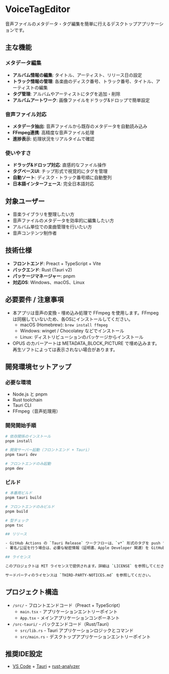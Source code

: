 # VoiceTagEditor

音声ファイルのメタデータ・タグ編集を簡単に行えるデスクトップアプリケーションです。

## 主な機能

### メタデータ編集
- **アルバム情報の編集**: タイトル、アーティスト、リリース日の設定
- **トラック情報の管理**: 各楽曲のディスク番号、トラック番号、タイトル、アーティストの編集
- **タグ管理**: アルバムやアーティストにタグを追加・削除
- **アルバムアートワーク**: 画像ファイルをドラッグ&ドロップで簡単設定

### 音声ファイル対応
- **メタデータ抽出**: 音声ファイルから既存のメタデータを自動読み込み
- **FFmpeg連携**: 高精度な音声ファイル処理
- **進捗表示**: 処理状況をリアルタイムで確認

### 使いやすさ
- **ドラッグ&ドロップ対応**: 直感的なファイル操作
- **タグベースUI**: チップ形式で視覚的にタグを管理
- **自動ソート**: ディスク・トラック番号順に自動整列
- **日本語インターフェース**: 完全日本語対応

## 対象ユーザー

- 音楽ライブラリを整理したい方
- 音声ファイルのメタデータを効率的に編集したい方
- アルバム単位での楽曲管理を行いたい方
- 音声コンテンツ制作者

## 技術仕様

- **フロントエンド**: Preact + TypeScript + Vite
- **バックエンド**: Rust (Tauri v2)
- **パッケージマネージャー**: pnpm
- **対応OS**: Windows、macOS、Linux

## 必要要件 / 注意事項

- 本アプリは音声の変換・埋め込み処理で FFmpeg を使用します。FFmpeg は同梱していないため、各OSにインストールしてください。
  - macOS (Homebrew): `brew install ffmpeg`
  - Windows: winget / Chocolatey などでインストール
  - Linux: ディストリビューションのパッケージからインストール
- OPUS のカバーアートは METADATA_BLOCK_PICTURE で埋め込みます。再生ソフトによっては表示されない場合があります。

## 開発環境セットアップ

### 必要な環境
- Node.js と pnpm
- Rust toolchain
- Tauri CLI
- FFmpeg（音声処理用）

### 開発開始手順

```bash
# 依存関係のインストール
pnpm install

# 開発サーバー起動（フロントエンド + Tauri）
pnpm tauri dev

# フロントエンドのみ起動
pnpm dev
```

### ビルド

```bash
# 本番用ビルド
pnpm tauri build

# フロントエンドのみビルド
pnpm build

# 型チェック
pnpm tsc

## リリース

- GitHub Actions の `Tauri Release` ワークフローは、`v*` 形式のタグを push すると実行されます。
- 署名/公証を行う場合は、必要な秘密情報（証明書、Apple Developer 関連）を GitHub Secrets に登録し、ワークフローに反映してください。

## ライセンス

このプロジェクトは MIT ライセンスで提供されます。詳細は `LICENSE` を参照してください。

サードパーティのライセンスは `THIRD-PARTY-NOTICES.md` を参照してください。
```

## プロジェクト構造

- `/src/` - フロントエンドコード（Preact + TypeScript）
  - `main.tsx` - アプリケーションエントリーポイント
  - `App.tsx` - メインアプリケーションコンポーネント
- `/src-tauri/` - バックエンドコード（Rust/Tauri）
  - `src/lib.rs` - Tauri アプリケーションロジックとコマンド
  - `src/main.rs` - デスクトップアプリケーションエントリーポイント

## 推奨IDE設定

- [VS Code](https://code.visualstudio.com/) + [Tauri](https://marketplace.visualstudio.com/items?itemName=tauri-apps.tauri-vscode) + [rust-analyzer](https://marketplace.visualstudio.com/items?itemName=rust-lang.rust-analyzer)
